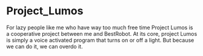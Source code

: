 # Project_Lumos
For lazy people like me who have way too much free time
Project Lumos is a cooperative project between me and BestRobot. 
At its core, project Lumos is simply a voice activated program that turns on or off a light. But because we can do it, we can overdo it.
